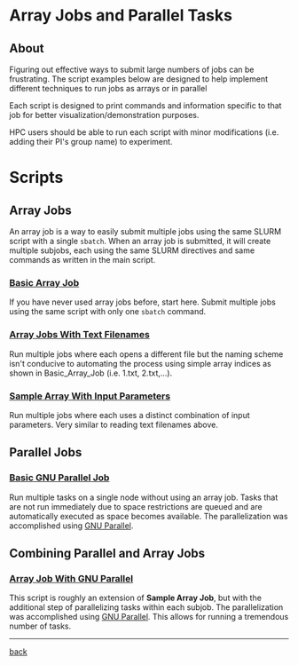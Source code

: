 # Array Jobs and Parallel Tasks

## About
Figuring out effective ways to submit large numbers of jobs can be frustrating. The script examples below are designed to help implement different techniques to run jobs as arrays or in parallel

Each script is designed to print commands and information specific to that job for better visualization/demonstration purposes.

HPC users should be able to run each script with minor modifications (i.e. adding their PI's group name) to experiment.

# Scripts
## Array Jobs
An array job is a way to easily submit multiple jobs using the same SLURM script with a single ```sbatch```. When an array job is submitted, it will create multiple subjobs, each using the same SLURM directives and same commands as written in the main script.

### [Basic Array Job](Basic-Array-Job)
If you have never used array jobs before, start here.
Submit multiple jobs using the same script with only one ```sbatch``` command.

### [Array Jobs With Text Filenames](Array-Read-Filenames)
Run multiple jobs where each opens a different file but the naming scheme isn't conducive to automating the process using simple array indices as shown in Basic_Array_Job (i.e. 1.txt, 2.txt,...).

### [Sample Array With Input Parameters](Array-Read-Parameters)
Run multiple jobs where each uses a distinct combination of input parameters. Very similar to reading text filenames above. 

## Parallel Jobs

### [Basic GNU Parallel Job](Basic-Parallel-Job)
Run multiple tasks on a single node without using an array job. Tasks that are not run immediately due to space restrictions are queued and are automatically executed as space becomes available. The parallelization was accomplished using [GNU Parallel](https://www.gnu.org/software/parallel/).

## Combining Parallel and Array Jobs

### [Array Job With GNU Parallel](Array-and-Parallel)
This script is roughly an extension of **Sample Array Job**, but with the additional step of parallelizing tasks within each subjob. The parallelization was accomplished using [GNU Parallel](https://www.gnu.org/software/parallel/). This allows for running a tremendous number of tasks.

*****

[back](../)
